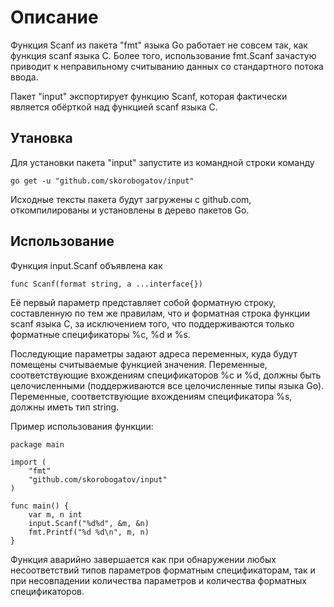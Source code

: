 
Описание
========

Функция Scanf из пакета "fmt" языка Go работает не совсем так, как функция scanf языка C.
Более того, использование fmt.Scanf зачастую приводит к неправильному считыванию данных
со стандартного потока ввода.

Пакет "input" экспортирует функцию Scanf, которая фактически является обёрткой над функцией
scanf языка C.

Утановка
--------

Для установки пакета "input" запустите из командной строки команду

	go get -u "github.com/skorobogatov/input"

Исходные тексты пакета будут загружены с github.com, откомпилированы и установлены
в дерево пакетов Go.

Использование
-------------

Функция input.Scanf объявлена как

	func Scanf(format string, a ...interface{})

Её первый параметр представляет собой форматную строку, составленную по тем же правилам,
что и форматная строка функции scanf языка C, за исключением того, что поддерживаются
только форматные спецификаторы %c, %d и %s.

Последующие параметры задают адреса переменных, куда будут помещены считываемые
функцией значения. Переменные, соответствующие вхождениям спецификаторов %c и %d,
должны быть целочисленными (поддерживаются все целочисленные типы языка Go).
Переменные, соответствующие вхождениям спецификатора %s, должны иметь тип string.

Пример использования функции:

	package main
	
	import (
		"fmt"
		"github.com/skorobogatov/input"
	)
	
	func main() {
		var m, n int
		input.Scanf("%d%d", &m, &n)
		fmt.Printf("%d %d\n", m, n)
	}

Функция аварийно завершается как при обнаружении любых несоответствий типов параметров
форматным спецификаторам, так и при несовпадении количества параметров и количества
форматных спецификаторов.
